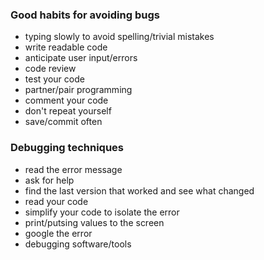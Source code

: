 ### Good habits for avoiding bugs
- typing slowly to avoid spelling/trivial mistakes
- write readable code
- anticipate user input/errors
- code review
- test your code
- partner/pair programming
- comment your code
- don't repeat yourself
- save/commit often


### Debugging techniques
- read the error message
- ask for help
- find the last version that worked and see what changed
- read your code
- simplify your code to isolate the error
- print/putsing values to the screen
- google the error
- debugging software/tools